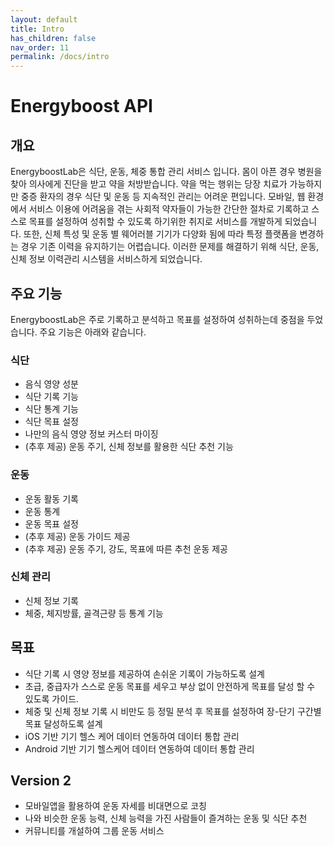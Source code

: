 ```yaml
---
layout: default
title: Intro
has_children: false
nav_order: 11
permalink: /docs/intro
---
```


# Energyboost API

## 개요
EnergyboostLab은 식단, 운동, 체중 통합 관리 서비스 입니다. 
몸이 아픈 경우 병원을 찾아 의사에게 진단을 받고 약을 처방받습니다. 약을 먹는 행위는 당장 치료가 가능하지만 중증 환자의 경우 식단 및 운동 등 지속적인 관리는 어려운 편입니다. 모바일, 웹 환경에서 서비스 이용에 어려움을 겪는 사회적 약자들이 가능한 간단한 절차로 기록하고 스스로 목표를 설정하여 성취할 수 있도록 하기위한 취지로 서비스를 개발하게 되었습니다.
또한, 신체 특성 및 운동 별 웨어러블 기기가 다양화 됨에 따라 특정 플랫폼을 변경하는 경우 기존 이력을 유지하기는 어렵습니다. 이러한 문제를 해결하기 위해 식단, 운동, 신체 정보 이력관리 시스템을 서비스하게 되었습니다.


## 주요 기능
EnergyboostLab은 주로 기록하고 분석하고 목표를 설정하여 성취하는데 중점을 두었습니다.
주요 기능은 아래와 같습니다.

### 식단
- 음식 영양 성분
- 식단 기록 기능
- 식단 통계 기능
- 식단 목표 설정
- 나만의 음식 영양 정보 커스터 마이징
- (추후 제공) 운동 주기, 신체 정보를 활용한 식단 추천 기능

### 운동
- 운동 활동 기록
- 운동 통계
- 운동 목표 설정
- (추후 제공) 운동 가이드 제공
- (추후 제공) 운동 주기, 강도, 목표에 따른 추천 운동 제공

### 신체 관리
- 신체 정보 기록
- 체중, 체지방률, 골격근량 등 통계 기능

## 목표
- 식단 기록 시 영양 정보를 제공하여 손쉬운 기록이 가능하도록 설계
- 초급, 중급자가 스스로 운동 목표를 세우고 부상 없이 안전하게 목표를 달성 할 수 있도록 가이드. 
- 체중 및 신체 정보 기록 시 비만도 등 정밀 분석 후 목표를 설정하여 장-단기 구간별 목표 달성하도록 설계
- iOS 기반 기기 헬스 케어 데이터 연동하여 데이터 통합 관리
- Android 기반 기기 헬스케어 데이터 연동하여 데이터 통합 관리


## Version 2
- 모바일앱을 활용하여 운동 자세를 비대면으로 코칭
- 나와 비슷한 운동 능력, 신체 능력을 가진 사람들이 즐겨하는 운동 및 식단 추천
- 커뮤니티를 개설하여 그룹 운동 서비스